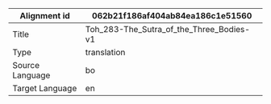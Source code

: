 |Alignment id | 062b21f186af404ab84ea186c1e51560
| --- | --- 
|Title | Toh_283-The_Sutra_of_the_Three_Bodies-v1 
|Type | translation
|Source Language | bo
|Target Language | en